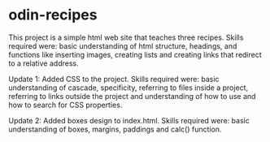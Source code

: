 # odin-recipes

This project is a simple html web site that teaches three recipes. Skills required were: basic understanding of html structure, headings, and functions like inserting images, creating lists and creating links that redirect to a relative address. 

Update 1: Added CSS to the project. Skills required were: basic understanding of cascade, specificity, referring to files inside a project, referring to links outside the project and understanding of how to use and how to search for CSS properties.

Update 2: Added boxes design to index.html. Skills required were: basic understanding of boxes, margins, paddings and calc() function.
